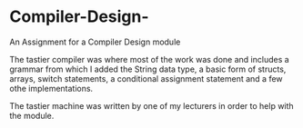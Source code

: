 # Compiler-Design-
An Assignment for a Compiler Design module

The tastier compiler was where most of the work was done and includes a grammar from which I added the String data type, 
a basic form of structs, arrays, switch statements, a conditional assignment statement and a few othe implementations.

The tastier machine was written by one of my lecturers in order to help with the module.
